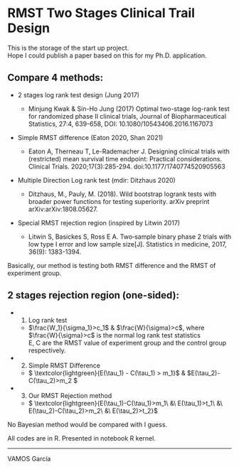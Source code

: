 # RMST Two Stages Clinical Trail Design
This is the storage of the start up project.  
Hope I could publish a paper based on this for my Ph.D. application.  

## Compare 4 methods:
- 2 stages log rank test design (Jung 2017)   
    -  Minjung Kwak & Sin-Ho Jung (2017) Optimal two-stage log-rank test for randomized phase II clinical trials, Journal of Biopharmaceutical Statistics, 27:4, 639-658, DOI: 10.1080/10543406.2016.1167073

-  Simple RMST difference (Eaton 2020, Shan 2021)    
    -  Eaton A, Therneau T, Le-Rademacher J. Designing clinical trials with (restricted) mean survival time endpoint: Practical considerations. Clinical Trials. 2020;17(3):285-294. doi:10.1177/1740774520905563

-  Multiple Direction Log rank test (mdir:  Ditzhaus 2020)  
    -  Ditzhaus, M., Pauly, M. (2018). Wild bootstrap logrank tests with broader power functions for testing superiority. arXiv preprint arXiv:arXiv:1808.05627.

-  Special RMST rejection region (inspired by Litwin 2017)  
    -  Litwin S, Basickes S, Ross E A. Two‐sample binary phase 2 trials with low type I error and low sample size[J]. Statistics in medicine, 2017, 36(9): 1383-1394.



Basically, our method is testing both RMST difference and the RMST of experiment group.  

## 2 stages rejection region (one-sided):
- 1. Log rank test
    - $\frac{W_1}{\sigma_1}>c_1$ & $\frac{W}{\sigma}>c$, where $\frac{W}{\sigma}>c$ is the normal log rank test statistics  
E, C are the RMST value of experiment group and the control group respectively.  

- 2. Simple RMST Difference  
    - $ \textcolor{lightgreen}{E(\tau_1) - C(\tau_1) > m_1}$ &  $E(\tau_2)-C(\tau_2)>m_2 $
- 3. Our RMST Rejection method
    - $ \textcolor{lightgreen}{E(\tau_1)-C(\tau_1)>m_1\ \&\  E(\tau_1)>t_1\ \&\  E(\tau_2)-C(\tau_2)>m_2\ \&\  E(\tau_2)>t_2}$

No Bayesian method would be compared with I guess.

All codes are in R. Presented in notebook R kernel.

--------------
VAMOS García

